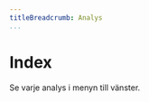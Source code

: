 ```yaml
---
titleBreadcrumb: Analys
...
```

Index
===============================

Se varje analys i menyn till vänster.
